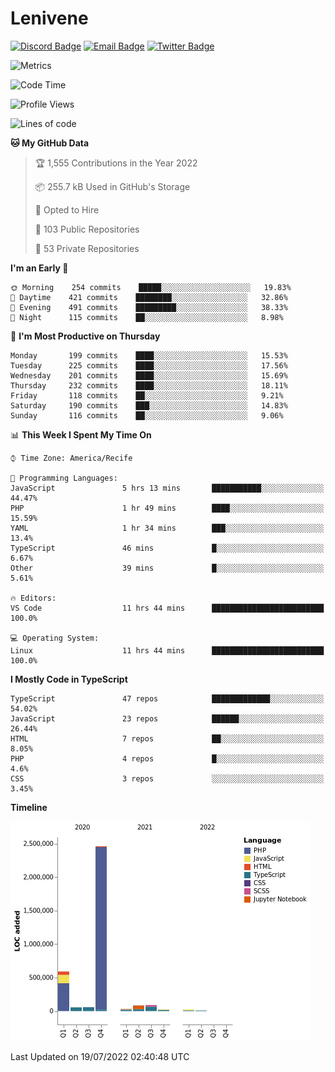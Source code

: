 # Lenivene

[![Discord Badge](https://img.shields.io/badge/-Lenivene%230715-black?style=flat-square&logo=Discord&logoColor=white)](http://discord.com/)
[![Email Badge](https://img.shields.io/badge/-lenivene@msn.com-black?style=flat-square&logo=Gmail&logoColor=white&link=mailto:lenivene@msn.com)](mailto:lenivene@msn.com)
[![Twitter Badge](https://img.shields.io/badge/-@enevinel-black?style=flat-square&logo=twitter&logoColor=white&link=https://twitter.com/enevinel)](https://twitter.com/enevinel)

<!-- https://github-readme-stats.vercel.app/api?username=lenivene&show_icons=true -->

<img src="https://metrics.lecoq.io/lenivene?template=classic&config.timezone=America%2FRecife" alt="Metrics" />

<!--START_SECTION:waka-->
![Code Time](http://img.shields.io/badge/Code%20Time-0%20secs-blue)

![Profile Views](http://img.shields.io/badge/Profile%20Views-0-blue)

![Lines of code](https://img.shields.io/badge/From%20Hello%20World%20I%27ve%20Written-3%20Million%20lines%20of%20code-blue)

**🐱 My GitHub Data** 

> 🏆 1,555 Contributions in the Year 2022
 > 
> 📦 255.7 kB Used in GitHub's Storage 
 > 
> 💼 Opted to Hire
 > 
> 📜 103 Public Repositories 
 > 
> 🔑 53 Private Repositories  
 > 
**I'm an Early 🐤** 

```text
🌞 Morning    254 commits    █████░░░░░░░░░░░░░░░░░░░░   19.83% 
🌆 Daytime    421 commits    ████████░░░░░░░░░░░░░░░░░   32.86% 
🌃 Evening    491 commits    █████████░░░░░░░░░░░░░░░░   38.33% 
🌙 Night      115 commits    ██░░░░░░░░░░░░░░░░░░░░░░░   8.98%

```
📅 **I'm Most Productive on Thursday** 

```text
Monday       199 commits    ████░░░░░░░░░░░░░░░░░░░░░   15.53% 
Tuesday      225 commits    ████░░░░░░░░░░░░░░░░░░░░░   17.56% 
Wednesday    201 commits    ████░░░░░░░░░░░░░░░░░░░░░   15.69% 
Thursday     232 commits    ████░░░░░░░░░░░░░░░░░░░░░   18.11% 
Friday       118 commits    ██░░░░░░░░░░░░░░░░░░░░░░░   9.21% 
Saturday     190 commits    ███░░░░░░░░░░░░░░░░░░░░░░   14.83% 
Sunday       116 commits    ██░░░░░░░░░░░░░░░░░░░░░░░   9.06%

```


📊 **This Week I Spent My Time On** 

```text
⌚︎ Time Zone: America/Recife

💬 Programming Languages: 
JavaScript               5 hrs 13 mins       ███████████░░░░░░░░░░░░░░   44.47% 
PHP                      1 hr 49 mins        ████░░░░░░░░░░░░░░░░░░░░░   15.59% 
YAML                     1 hr 34 mins        ███░░░░░░░░░░░░░░░░░░░░░░   13.4% 
TypeScript               46 mins             █░░░░░░░░░░░░░░░░░░░░░░░░   6.67% 
Other                    39 mins             █░░░░░░░░░░░░░░░░░░░░░░░░   5.61%

🔥 Editors: 
VS Code                  11 hrs 44 mins      █████████████████████████   100.0%

💻 Operating System: 
Linux                    11 hrs 44 mins      █████████████████████████   100.0%

```

**I Mostly Code in TypeScript** 

```text
TypeScript               47 repos            █████████████░░░░░░░░░░░░   54.02% 
JavaScript               23 repos            ██████░░░░░░░░░░░░░░░░░░░   26.44% 
HTML                     7 repos             ██░░░░░░░░░░░░░░░░░░░░░░░   8.05% 
PHP                      4 repos             █░░░░░░░░░░░░░░░░░░░░░░░░   4.6% 
CSS                      3 repos             ░░░░░░░░░░░░░░░░░░░░░░░░░   3.45%

```


**Timeline**

![Chart not found](https://raw.githubusercontent.com/lenivene/lenivene/master/charts/bar_graph.png) 


 Last Updated on 19/07/2022 02:40:48 UTC
<!--END_SECTION:waka-->